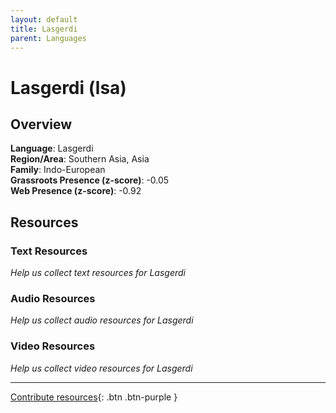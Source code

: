 ```yaml
---
layout: default
title: Lasgerdi
parent: Languages
---
```


# Lasgerdi (lsa)

## Overview

**Language**: Lasgerdi  
**Region/Area**: Southern Asia, Asia  
**Family**: Indo-European  
**Grassroots Presence (z-score)**: -0.05  
**Web Presence (z-score)**: -0.92  

## Resources

### Text Resources
*Help us collect text resources for Lasgerdi*

### Audio Resources
*Help us collect audio resources for Lasgerdi*

### Video Resources
*Help us collect video resources for Lasgerdi*

---

[Contribute resources](https://forms.office.com/e/1SfLJx3u1r){: .btn .btn-purple }
